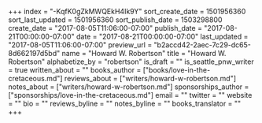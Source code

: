 +++
index = "-KqfK0gZkMWQEkH4Ik9Y"
sort_create_date = 1501956360
sort_last_updated = 1501956360
sort_publish_date = 1503298800
create_date = "2017-08-05T11:06:00-07:00"
publish_date = "2017-08-21T00:00:00-07:00"
date = "2017-08-21T00:00:00-07:00"
last_updated = "2017-08-05T11:06:00-07:00"
preview_url = "b2accd42-2aec-7c29-dc65-8d662197d5bd"
name = "Howard W. Robertson"
title = "Howard W. Robertson"
alphabetize_by = "robertson"
is_draft = ""
is_seattle_pnw_writer = true
written_about = ""
books_author = ["books/love-in-the-cretaceous.md"]
reviews_about = ["writers/howard-w-robertson.md"]
notes_about = ["writers/howard-w-robertson.md"]
sponsorships_author = ["sponsorships/love-in-the-cretaceous.md"]
email = ""
twitter = ""
website = ""
bio = ""
reviews_byline = ""
notes_byline = ""
books_translator = ""
+++
